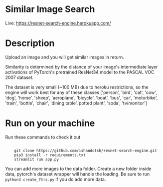 # Similar Image Search

Live: https://resnet-search-engine.herokuapp.com/

# Description

Upload an image and you will get similar images in return.

Similarity is determined by the distance of your image's intermediate layer activations of PyTorch's pretrained ResNet34 model to the PASCAL VOC 2007 dataset.

The dataset is very small (~100 MB) due to heroku restrictions, so the engine will work best for any of these classes
['person', 'bird', 'cat', 'cow', 'dog', 'horse', 'sheep', 'aeroplane', 'bicycle', 'boat', 'bus', 'car', 'motorbike', 'train', 'bottle', 'chair', 'dining table','potted plant', 'soda', 'tv/monitor']

# Run on your machine

Run these commands to check it out

```shell

    git clone https://github.com/ishandotsh/resnet-search-engine.git
    pip3 install -r requirements.txt
    streamlit run app.py
```

You can add more images to the data folder. Create a new folder inside data, pytorch's dataset wrapper will handle the loading.
Be sure to run `python3 create_ftrs.py` if you do add more data.


